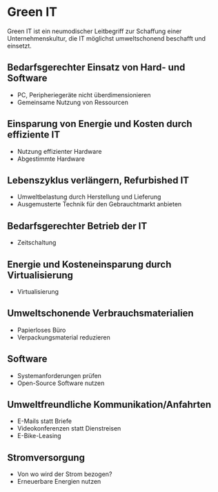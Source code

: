 # Green IT
Green IT ist ein neumodischer Leitbegriff zur Schaffung einer Unternehmenskultur, die IT möglichst umweltschonend beschafft und einsetzt.

## Bedarfsgerechter Einsatz von Hard- und Software
- PC, Peripheriegeräte nicht überdimensionieren
- Gemeinsame Nutzung von Ressourcen

## Einsparung von Energie und Kosten durch effiziente IT
- Nutzung effizienter Hardware
- Abgestimmte Hardware

## Lebenszyklus verlängern, Refurbished IT
- Umweltbelastung durch Herstellung und Lieferung
- Ausgemusterte Technik für den Gebrauchtmarkt anbieten

## Bedarfsgerechter Betrieb der IT
- Zeitschaltung

## Energie und Kosteneinsparung durch Virtualisierung
- Virtualisierung

## Umweltschonende Verbrauchsmaterialien
- Papierloses Büro
- Verpackungsmaterial reduzieren

## Software
- Systemanforderungen prüfen
- Open-Source Software nutzen

## Umweltfreundliche Kommunikation/Anfahrten
- E-Mails statt Briefe
- Videokonferenzen statt Dienstreisen
- E-Bike-Leasing

## Stromversorgung
- Von wo wird der Strom bezogen?
- Erneuerbare Energien nutzen
